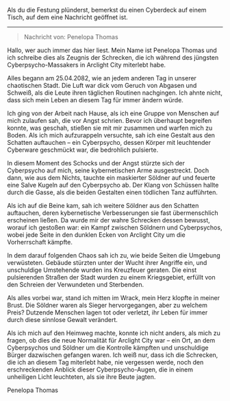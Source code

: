Als du die Festung plünderst, bemerkst du einen Cyberdeck auf einem Tisch, auf dem eine Nachricht geöffnet ist.

---

> Nachricht von: Penelopa Thomas

Hallo, wer auch immer das hier liest. Mein Name ist Penelopa Thomas und ich schreibe dies als Zeugnis der Schrecken, die ich während des jüngsten Cyberpsycho-Massakers in Arclight City miterlebt habe.

Alles begann am 25.04.2082, wie an jedem anderen Tag in unserer chaotischen Stadt. Die Luft war dick vom Geruch von Abgasen und Schweiß, als die Leute ihren täglichen Routinen nachgingen. Ich ahnte nicht, dass sich mein Leben an diesem Tag für immer ändern würde.

Ich ging von der Arbeit nach Hause, als ich eine Gruppe von Menschen auf mich zulaufen sah, die vor Angst schrien. Bevor ich überhaupt begreifen konnte, was geschah, stießen sie mit mir zusammen und warfen mich zu Boden. Als ich mich aufzurappeln versuchte, sah ich eine Gestalt aus den Schatten auftauchen – ein Cyberpsycho, dessen Körper mit leuchtender Cyberware geschmückt war, die bedrohlich pulsierte.

In diesem Moment des Schocks und der Angst stürzte sich der Cyberpsycho auf mich, seine kybernetischen Arme ausgestreckt. Doch dann, wie aus dem Nichts, tauchte ein maskierter Söldner auf und feuerte eine Salve Kugeln auf den Cyberpsycho ab. Der Klang von Schüssen hallte durch die Gasse, als die beiden Gestalten einen tödlichen Tanz aufführten.

Als ich auf die Beine kam, sah ich weitere Söldner aus den Schatten auftauchen, deren kybernetische Verbesserungen sie fast übermenschlich erscheinen ließen. Da wurde mir der wahre Schrecken dessen bewusst, worauf ich gestoßen war: ein Kampf zwischen Söldnern und Cyberpsychos, wobei jede Seite in den dunklen Ecken von Arclight City um die Vorherrschaft kämpfte.

In dem darauf folgenden Chaos sah ich zu, wie beide Seiten die Umgebung verwüsteten. Gebäude stürzten unter der Wucht ihrer Angriffe ein, und unschuldige Umstehende wurden ins Kreuzfeuer geraten. Die einst pulsierenden Straßen der Stadt wurden zu einem Kriegsgebiet, erfüllt von den Schreien der Verwundeten und Sterbenden.

Als alles vorbei war, stand ich mitten im Wrack, mein Herz klopfte in meiner Brust. Die Söldner waren als Sieger hervorgegangen, aber zu welchem Preis? Dutzende Menschen lagen tot oder verletzt, ihr Leben für immer durch diese sinnlose Gewalt verändert.

Als ich mich auf den Heimweg machte, konnte ich nicht anders, als mich zu fragen, ob dies die neue Normalität für Arclight City war – ein Ort, an dem Cyberpsychos und Söldner um die Kontrolle kämpften und unschuldige Bürger dazwischen gefangen waren. Ich weiß nur, dass ich die Schrecken, die ich an diesem Tag miterlebt habe, nie vergessen werde, noch den erschreckenden Anblick dieser Cyberpsycho-Augen, die in einem unheiligen Licht leuchteten, als sie ihre Beute jagten.

Penelopa Thomas
